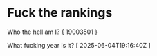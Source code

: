 # Fuck the rankings

Who the hell am I?
{ 19003501 }

What fucking year is it?
[ 2025-06-04T19:16:40Z ]
